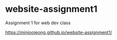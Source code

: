 # website-assignment1
Assignment 1 for web dev class

https://minjoojeong.github.io/website-assignment1/